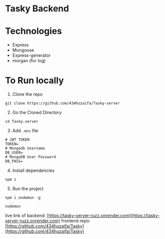 # Tasky Backend

# Technologies

- Express
- Mongoose
- Express-generator
- morgan (for log)

# To Run locally

1. Clone the repo

```
git clone https://github.com/434huzaifa/Tasky-server
```

2. Go the Cloned Directory

```
cd Tasky-server
```

3. Add `.env` file

```
# JWT TOKEN
TOKEN=
# Mongodb Username
DB_USER=
# MongoDB User Password
DB_PASS=
```

4. Install dependencies

```
npm i
```

5. Run the project

```
npm i nodemon -g
```

```
nodemon
```

live link of backend: [https://tasky-server-ruzz.onrender.com](https://tasky-server-ruzz.onrender.com)
frontend repo: [https://github.com/434huzaifa/Tasky](https://github.com/434huzaifa/Tasky)
